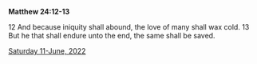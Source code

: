 **Matthew 24:12-13**

12 And because iniquity shall abound, the love of many shall wax cold. 13 But he that shall endure unto the end, the same shall be saved.

[Saturday 11-June, 2022](https://t.me/s/daily_scripture)
